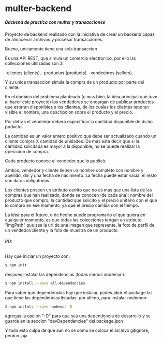 # multer-backend
<h5>Backend de practica con multer y transacciones</h5>

<p>Proyecto de backend realizado con la iniciativa de crear un backend capaz de almacenar archivos y procesar transacciones.</p>
<p>Bueno, unicamente tiene una sola transaccion.</p>
<p>Es una API REST, que simula un comercio electronico, por ello las collecciones utilizadas son 3:</p>
-clientes (clients).
-productos (products).
-vendedores (sellers).

<p>Y su unica transaccion simula la compra de un producto por parte del cliente.</p>
En el dominio del problema planteado (o mas bien, la idea principal que tuve al hacer este proyecto) los vendedores se encargan de publicar
productos que estaran disponibles a los clientes, de los cuales los clientes tendran visible el nombre, una descripcion sobre el producto y el precio.

Por detras el vendedor debera especificar la cantidad disponible de dicho poducto.

La cantidad es un valor entero positivo que debe ser actualizado cuando un cliente compra X cantidad de unidades. De mas esta decir que si la cantidad
solicitada es mayor a la disponible, no se puede realizar la operacion de compra.

Cada producto conoce al vendedor que lo publicó.

Ambos, vendedor y cliente tienen un nombre completo con nombre y apellido, dni y una fecha de nacimiento. La fecha puede estar vacia, el resto son
datos obligatorios.

Los clientes poseen un atributo carrito que no es mas que una lista de las compras que han realizado, donde se conocen (de cada una):
nombre del producto que compro, la cantidad que solicito y el precio unitario con el que lo compro en ese momento, ya que el precio cambia con el tiempo.

La idea para el futuro, o de hecho puede programarlo el que quiera en cualquier momento, es que todas las colecciones tengan un atributo "imgPath" que sea
la url de una imagen que represente, la foto de perfil de un vendedor/cliente y la foto de muestra de un producto.

<h6>PD:</h6>

Hay que iniciar un proyecto con:
```sh
$ npm init
```
despues instalar las dependencias (todas menos nodemon):
```sh
$ npm install --save all-dependencies
```

Para saber que dependencias hay que instalar, podes abrir el package.txt que tiene las dependencias listadas.
por ultimo, para instalar nodemon:
```sh
$ npm install --save nodemon -D
```
agregas la opcion "-D" para que sea una dependencia de desarrollo y se guarde en la seccion "devDependencies" del package.json

Y todo esto culpa de que aun no se como se coloca el archivo gitignore, perdon jaja.
